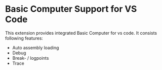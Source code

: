 # Basic Computer Support for VS Code

This extension provides integrated Basic Computer for vs code. It consists following features:
- Auto assembly loading
- Debug
- Break- / logpoints
- Trace

